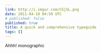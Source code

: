 ```yaml
---
link: http://i.imgur.com/CGjSL.png
date: 2011-04-10 04:59 UTC
# published: false
published: true
title: A quick and comprehensive typeguide
tags: []
---
```


Ahhh! monographic
